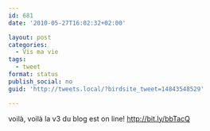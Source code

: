 ```yaml
---
id: 681
date: '2010-05-27T16:02:32+02:00'

layout: post
categories:
  - Vis ma vie
tags:
  - tweet
format: status
publish_social: no
guid: 'http://tweets.local/?birdsite_tweet=14843548529'

---
```


voilà, voilà la v3 du blog est on line! http://bit.ly/bbTacQ